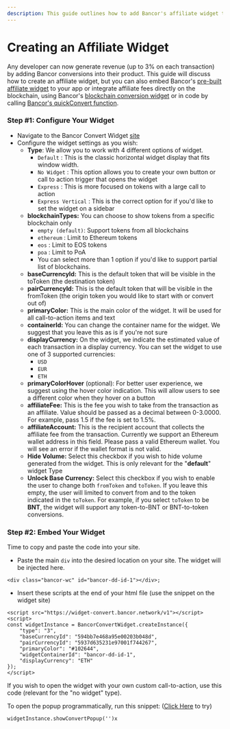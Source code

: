 ```yaml
---
description: This guide outlines how to add Bancor's affiliate widget to your app
---
```


# Creating an Affiliate Widget

Any developer can now generate revenue \(up to 3% on each transaction\) by adding Bancor conversions into their product. This guide will discuss how to create an affiliate widget, but you can also embed Bancor's [pre-built affiliate widget](https://support.bancor.network/hc/en-us/articles/360010667060) to your app or integrate affiliate fees directly on the blockchain, using Bancor's [blockchain conversion widget](https://github.com/nionis/bancor-conversion-widget) or in code by calling [Bancor's quickConvert function](https://docs.bancorfoundation.org/contracts/converter/bancorconverter#BancorConverter-quickConvert2-contract-IERC20Token---uint256-uint256-address-uint256-). 

### Step \#1: Configure Your Widget

* Navigate to the Bancor Convert Widget [site](https://widget-convert.bancor.network/)
* Configure the widget settings as you wish:
  * **Type**: We allow you to work with 4 different options of widget. 
    * `Default` : This is the classic horizontal widget display that fits window width. 
    * `No Widget` : This option allows you to create your own button or call to action trigger that opens the widget
    * `Express` : This is more focused on tokens with a large call to action
    * `Express Vertical` : This is the correct option for if you'd like to set the widget on a sidebar
  * **blockchainTypes:** You can choose to show tokens from a specific blockchain only
    * `empty (default)`: Support tokens from all blockchains
    * `ethereum` : Limit to Ethereum tokens
    * `eos` : Limit to EOS tokens
    * `poa` : Limit to PoA
    *  You can select more than 1 option if you'd like to support partial list of blockchains.
  * **baseCurrencyId:** This is the default token that will be visible in the toToken \(the destination token\)
  * **pairCurrencyId:** This is the default token that will be visible in the fromToken \(the origin token you would like to start with or convert out of\)
  * **primaryColor:** This is the main color of the widget. It will be used for all call-to-action items and text
  * **containerId:** You can change the container name for the widget. We suggest that you leave this as is if you're not sure
  * **displayCurrency:** On the widget, we indicate the estimated value of each transaction in a display currency. You can set the widget to use one of 3 supported currencies:
    * `USD`
    * `EUR`
    * `ETH`
  * **primaryColorHover** \(optional\): For better user experience, we suggest using the hover color indication. This will allow users to see a different color when they hover on a button
  * **affiliateFee:** This is the fee you wish to take from the transaction as an affiliate. Value should be passed as a decimal between 0-3.0000. For example, pass 1.5 if the fee is set to 1.5%.
  * **affiliateAccount:** This is the recipient account that collects the affiliate fee from the transaction. Currently we support an Ethereum wallet address in this field. Please pass a valid Ethereum wallet. You will see an error if the wallet format is not valid.
  * **Hide Volume:** Select this checkbox if you wish to hide volume generated from the widget. This is only relevant for the "**default**" widget Type
  * **Unlock Base Currency:** Select this checkbox if you wish to enable the user to change both `fromToken` and `toToken`. If you leave this empty, the user will limited to convert from and to the token indicated in the `toToken`. For example, if you select `toToken` to be **BNT**, the widget will support any token-to-BNT or BNT-to-token conversions.

### Step \#2: Embed Your Widget

Time to copy and paste the code into your site.

* Paste the main `div` into the desired location on your site. The widget will be injected here.

```text
<div class="bancor-wc" id="bancor-dd-id-1"></div>;
```

* Insert these scripts at the end of your html file \(use the snippet on the widget site\)

```text
<script src="https://widget-convert.bancor.network/v1"></script>
<script>
const widgetInstance = BancorConvertWidget.createInstance({
    "type": "3",
    "baseCurrencyId": "594bb7e468a95e00203b048d",
    "pairCurrencyId": "5937d635231e97001f744267",
    "primaryColor": "#102644",
    "widgetContainerId": "bancor-dd-id-1",
    "displayCurrency": "ETH"
});
</script>
```

If you wish to open the widget with your own custom call-to-action, use this code \(relevant for the "no widget" type\).

To open the popup programmatically, run this snippet: \([Click Here](javascript:void%280%29;) to try\)

```text
widgetInstance.showConvertPopup('')x
```

[  
](https://docs.bancor.network/user-guides/token-integration/how-to-upgrade-a-liquidity-pool-converter)



